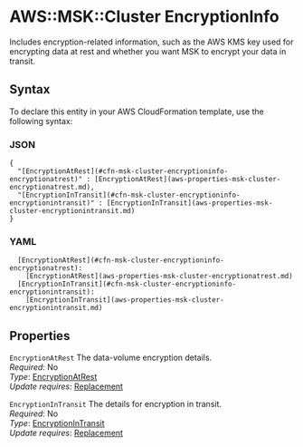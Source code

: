 # AWS::MSK::Cluster EncryptionInfo<a name="aws-properties-msk-cluster-encryptioninfo"></a>

Includes encryption\-related information, such as the AWS KMS key used for encrypting data at rest and whether you want MSK to encrypt your data in transit\.

## Syntax<a name="aws-properties-msk-cluster-encryptioninfo-syntax"></a>

To declare this entity in your AWS CloudFormation template, use the following syntax:

### JSON<a name="aws-properties-msk-cluster-encryptioninfo-syntax.json"></a>

```
{
  "[EncryptionAtRest](#cfn-msk-cluster-encryptioninfo-encryptionatrest)" : [EncryptionAtRest](aws-properties-msk-cluster-encryptionatrest.md),
  "[EncryptionInTransit](#cfn-msk-cluster-encryptioninfo-encryptionintransit)" : [EncryptionInTransit](aws-properties-msk-cluster-encryptionintransit.md)
}
```

### YAML<a name="aws-properties-msk-cluster-encryptioninfo-syntax.yaml"></a>

```
  [EncryptionAtRest](#cfn-msk-cluster-encryptioninfo-encryptionatrest): 
    [EncryptionAtRest](aws-properties-msk-cluster-encryptionatrest.md)
  [EncryptionInTransit](#cfn-msk-cluster-encryptioninfo-encryptionintransit): 
    [EncryptionInTransit](aws-properties-msk-cluster-encryptionintransit.md)
```

## Properties<a name="aws-properties-msk-cluster-encryptioninfo-properties"></a>

`EncryptionAtRest`  <a name="cfn-msk-cluster-encryptioninfo-encryptionatrest"></a>
The data\-volume encryption details\.  
*Required*: No  
*Type*: [EncryptionAtRest](aws-properties-msk-cluster-encryptionatrest.md)  
*Update requires*: [Replacement](https://docs.aws.amazon.com/AWSCloudFormation/latest/UserGuide/using-cfn-updating-stacks-update-behaviors.html#update-replacement)

`EncryptionInTransit`  <a name="cfn-msk-cluster-encryptioninfo-encryptionintransit"></a>
The details for encryption in transit\.  
*Required*: No  
*Type*: [EncryptionInTransit](aws-properties-msk-cluster-encryptionintransit.md)  
*Update requires*: [Replacement](https://docs.aws.amazon.com/AWSCloudFormation/latest/UserGuide/using-cfn-updating-stacks-update-behaviors.html#update-replacement)